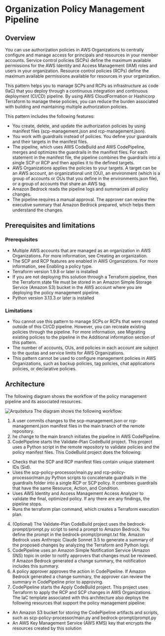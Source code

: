 # Organization Policy Management Pipeline
## Overview
You can use authorization policies in AWS Organizations to centrally configure and manage access for principals and resources in your member accounts. Service control policies (SCPs) define the maximum available permissions for the AWS Identity and Access Management (IAM) roles and users in your organization. Resource control policies (RCPs) define the maximum available permissions available for resources in your organization.

This pattern helps you to manage SCPs and RCPs as infrastructure as code (IaC) that you deploy through a continuous integration and continuous deployment (CI/CD) pipeline. By using AWS CloudFormation or Hashicorp Terraform to manage these policies, you can reduce the burden associated with building and maintaining multiple authorization policies.

This pattern includes the following features:
- You create, delete, and update the authorization policies by using manifest files (scp-management.json and rcp-management.json).
- You work with guardrails instead of policies. You define your guardrails and their targets in the manifest files.
- The pipeline, which uses AWS CodeBuild and AWS CodePipeline, merges and optimizes the guardrails in the manifest files. For each statement in the manifest file, the pipeline combines the guardrails into a single SCP or RCP and then applies it to the defined targets.
- AWS Organizations applies the policies to your targets. A target can be an AWS account, an organizational unit (OU), an environment (which is a group of accounts or OUs that you define in the environments.json file), or a group of accounts that share an AWS tag.
- Amazon Bedrock reads the pipeline logs and summarizes all policy changes.
- The pipeline requires a manual approval. The approver can review the executive summary that Amazon Bedrock prepared, which helps them understand the changes.

## Prerequisites and limitations

### Prerequisites
- Multiple AWS accounts that are managed as an organization in AWS Organizations. For more information, see Creating an organization.
- The SCP and RCP features are enabled in AWS Organizations. For more information, see Enabling a policy type.
- Terraform version 1.9.8 or later is installed
- If you are not deploying this solution through a Terraform pipeline, then the Terraform state file must be stored in an Amazon Simple Storage Service (Amazon S3) bucket in the AWS account where you are deploying the policy management pipeline.
- Python version 3.13.3 or later is installed

### Limitations
- You cannot use this pattern to manage SCPs or RCPs that were created outside of this CI/CD pipeline. However, you can recreate existing policies through the pipeline. For more information, see Migrating existing policies to the pipeline in the Additional information section of this pattern.
- The number of accounts, OUs, and policies in each account are subject to the quotas and service limits for AWS Organizations.
- This pattern cannot be used to configure management policies in AWS Organizations, such as backup policies, tag policies, chat applications policies, or declarative policies.

## Architecture
The following diagram shows the workflow of the policy management pipeline and its associated resources.

![Arquitetura](images/scp-mgmt-architecture.png)
The diagram shows the following workflow:
1. A user commits changes to the scp-management.json or rcp-management.json manifest files in the main branch of the remote repository.
2. he change to the main branch initiates the pipeline in AWS CodePipeline.
3. CodePipeline starts the Validate-Plan CodeBuild project. This project uses a Python script in the remote repository to validate policies and the policy manifest files. This CodeBuild project does the following:
- Checks that the SCP and RCP manifest files contain unique statement IDs (Sid).
- Uses the scp-policy-processor/main.py and rcp-policy-processor/main.py Python scripts to concatenate guardrails in the guardrails folder into a single RCP or SCP policy. It combines guardrails that have the same Resource, Action, and Condition.
- Uses AWS Identity and Access Management Access Analyzer to validate the final, optimized policy. If any there are any findings, the pipeline stops.
- Runs the terraform plan command, which creates a Terraform execution plan.
4. (Optional) The Validate-Plan CodeBuild project uses the bedrock-prompt/prompt.py script to send a prompt to Amazon Bedrock. You define the prompt in the bedrock-prompt/prompt.txt file. Amazon Bedrock uses Anthropic Claude Sonnet 3.5 to generate a summary of the proposed changes by analyzing the Terraform and Python logs.
5. CodePipeline uses an Amazon Simple Notification Service (Amazon SNS) topic in order to notify approvers that changes must be reviewed. If Amazon Bedrock generated a change summary, the notification includes this summary.
6. A policy approver approves the action in CodePipeline. If Amazon Bedrock generated a change summary, the approver can review the summary in CodePipeline prior to approving.
7. CodePipeline starts the Apply CodeBuild project. This project uses Terraform to apply the RCP and SCP changes in AWS Organizations.
The IaC template associated with this architecture also deploys the following resources that support the policy management pipeline:
- An Amazon S3 bucket for storing the CodePipeline artifacts and scripts, such as scp-policy-processor/main.py and bedrock-prompt/prompt.py
- An AWS Key Management Service (AWS KMS) key that encrypts the resources created by this solution